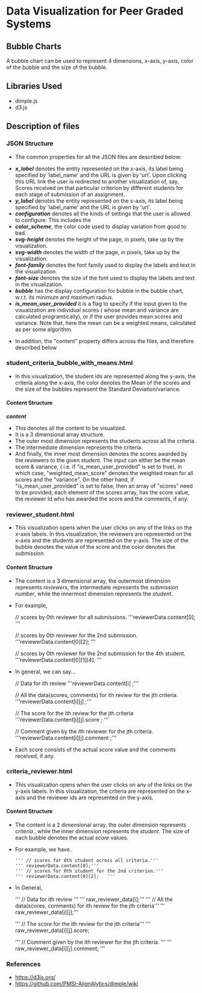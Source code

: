 # Data Visualization for Peer Graded Systems

## Bubble Charts
A bubble chart can be used to represent 4 dimensions, x-axis, y-axis, color of the bubble and the size of the bubble.

## Libraries Used
* dimple.js
* d3.js
## Description of files

### JSON Structure

- The common properties for all the JSON files are described below:

 * <b><em>x_label</em></b> denotes the entity represented on the x-axis, its label being specified by 'label_name' and the URL is given by 'url'. Upon clicking this URL link the user is redirected to another visualization of, say, Scores received on that particular criterion by different students for each stage of submission of an assignment.   
  * <b><em>y_label</em></b> denotes the entity represented on the x-axis, its label being specified by 'label_name' and the URL is given by 'url'.
  * <b><em>configuration</em></b> denotes all the kinds of settings that the user is allowed to configure. This includes the 
  * <b><em>color_scheme</em></b>, the color code used to display variation from good to bad.
  * <b><em>svg-height</em></b> denotes the height of the page, in pixels, take up by the visualization.
  * <b><em>svg-width</em></b> denotes the width of the page, in pixels, take up by the visualization.
  * <b><em>font-family</em></b> denotes the font family used to display the labels and text in the visualization.
  * <b><em>font-size</em></b> denotes the size of the font used to display the labels and text in the visualization.
  * <b><em>bubble</em></b> has the display configuration for bubble in the bubble chart, w.r.t. its minimum and maximum radius.
  * <b><em>is_mean_user_provided</em></b> it is a flag to specify if the input given to the visualization are individual scores ( whose mean and variance are calculated programtically), or if the user provides mean scores and variance. Note that, here the mean can be a weighted means, calculated as per some algorithm.

- In addition, the "content" property differs across the files, and therefore described below

### student_criteria_bubble_with_means.html 
-  In this visualization, the student ids are represented along the y-axis, the criteria along the x-axis, the color denotes the Mean of the scores and the size of the bubbles represent the Standard Deviation/variance. 

#### Content Structure
 
  <b><em>content</em></b>
  - This denotes all the content to be visualized.
  - It is a 3 dimensional array structure.
  - The outer most dimension represents the students across all the criteria.
  - The intermediate dimension represents the criteria. 
  - And finally, the inner most dimension denotes the scores awarded by the reviewers to the given student. The input can either be the mean score & variance, ( i.e. if "is_mean_user_provided" is set to true), in which case, "weighted_mean_score" denotes the weighted mean for all scores and the "variance". On the other hand, if "is_mean_user_provided" is set to false, then an array of "scores" need to be provided, each element of the scores array, has the score value, the reviewer Id who has awarded the score and the comments, if any.
    

### reviewer_student.html
- This visualization opens when the user clicks on any of the links on the x-axis labels. In this visualization, the reviewers are represented on the x-axis and the students are represented on the y-axis. The size of the bubble denotes the value of the score and the color denotes the <em>submission</em>.

#### Content Structure
- The content is a 3 dimensional array, the outermost dimension represents <em>reviewers</em>, the intermediate represents the <em>submission number</em>,  while the innermost dimension represents the <em>student</em>. 
- For example,

     // scores by 0th reviewer for all submissions.
     '''reviewerData.content[0]; '''
   
     // scores by 0th reviewer for the 2nd submission.
     '''reviewerData.content[0][2]; '''
     
     // scores by 0th reviewer for the 2nd submission for the 4th student.
     '''reviewerData.content[0][1][4]; '''
     
- In general, we can say...

    // Data for ith review
     '''reviewerData.content[i] ;'''
      
    // All the data(scores, comments) for ith review for the jth criteria.
     '''reviewerData.content[i][j] ;'''
       
    // The score for the ith review for the jth criteria
     '''reviewerData.content[i][j].score ; '''
       
    // Comment given by the ith reviewer for the jth criteria.
     '''reviewerData.content[i][j].comment ;'''

- Each score consists of the actual score value and the comments received, if any.


### criteria_reviewer.html
- This visualization opens when the user clicks on any of the links on the y-axis labels. In this visualization, the criteria are represented on the x-axis and the reviewer ids are represented on the y-axis. 

#### Content Structure
 - The content is a 2 dimensional array, the outer dimension represents <em>criteria</em> , while the inner dimension represents the <em>student</em>. The size of each bubble denotes the actual <em>score</em> values.
    
 - For example, we have..
 
       ''' // scores for 0th student across all criteria.'''
       ''' reviewerData.content[0];'''
       ''' // scores for 0th student for the 2nd criterion.'''
       ''' reviewerData.content[0][2];   '''
 
 - In General,

    ''' // Data for ith review '''
    ''' raw_reviewer_data[i];'''
    ''' // All the data(scores, comments) for ith review for the jth criteria'''
    ''' raw_reviewer_data[i][j];'''
       
    ''' // The score for the ith review for the jth criteria'''
    ''' raw_reviewer_data[i][j].score;
       
    ''' // Comment given by the ith reviewer for the jth criteria. '''
    ''' raw_reviewer_data[i][j].comment; '''
  
### References 
* https://d3js.org/
* https://github.com/PMSI-AlignAlytics/dimple/wiki
